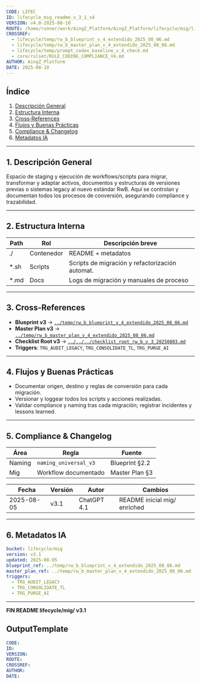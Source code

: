 ```yaml
---
CODE: LIFEC
ID: lifecycle_mig_readme_v_3_1_v4
VERSION: v4.0-2025-08-10
ROUTE: /home/runner/work/AingZ_Platform/AingZ_Platform/lifecycle/mig/lifecycle_mig_readme_v_3_1.md
CROSSREF:
  - lifecycle/temp/rw_b_blueprint_v_4_extendido_2025_08_06.md
  - lifecycle/temp/rw_b_master_plan_v_4_extendido_2025_08_06.md
  - lifecycle/temp/prompt_codex_baseline_v_4_check.md
  - core/rulset/RULE_CODING_COMPLIANCE_V4.md
AUTHOR: AingZ_Platform
DATE: 2025-08-10
---
```

## Índice

1. [Descripción General](#1-descripción-general)
2. [Estructura Interna](#2-estructura-interna)
3. [Cross‑References](#3-cross-references)
4. [Flujos y Buenas Prácticas](#4-flujos-y-buenas-practicas)
5. [Compliance & Changelog](#5-compliance--changelog)
6. [Metadatos IA](#6-metadatos-ia)

---

## 1. Descripción General

Espacio de staging y ejecución de workflows/scripts para migrar, transformar y adaptar activos, documentos y estructuras de versiones previas o sistemas legacy al nuevo estándar RwB. Aquí se controlan y documentan todos los procesos de conversión, asegurando compliance y trazabilidad.

---

## 2. Estructura Interna

| Path  | Rol        | Descripción breve                               |
| ----- | ---------- | ----------------------------------------------- |
| ./    | Contenedor | README + metadatos                              |
| \*.sh | Scripts    | Scripts de migración y refactorización automat. |
| \*.md | Docs       | Logs de migración y manuales de proceso         |

---

## 3. Cross‑References

- **Blueprint v3** → [`../temp/rw_b_blueprint_v_4_extendido_2025_08_06.md`](../temp/rw_b_blueprint_v_4_extendido_2025_08_06.md)
- **Master Plan v3** → [`../temp/rw_b_master_plan_v_4_extendido_2025_08_06.md`](../temp/rw_b_master_plan_v_4_extendido_2025_08_06.md)
- **Checklist Root v3** → [`../../../checklist_root_rw_b_v_3_20250803.md`](../../../checklist_root_rw_b_v_3_20250803.md)
- **Triggers**: `TRG_AUDIT_LEGACY`, `TRG_CONSOLIDATE_TL`, `TRG_PURGE_AI`

---

## 4. Flujos y Buenas Prácticas

- Documentar origen, destino y reglas de conversión para cada migración.
- Versionar y loggear todos los scripts y acciones realizadas.
- Validar compliance y naming tras cada migración; registrar incidentes y lessons learned.

---

## 5. Compliance & Changelog

| Área   | Regla                 | Fuente         |
| ------ | --------------------- | -------------- |
| Naming | `naming_universal_v3` | Blueprint §2.2 |
| Mig    | Workflow documentado  | Master Plan §3 |

| Fecha      | Versión | Autor       | Cambios                      |
| ---------- | ------- | ----------- | ---------------------------- |
| 2025-08-05 | v3.1    | ChatGPT 4.1 | README inicial mig/ enriched |

---

## 6. Metadatos IA

```yaml
bucket: lifecycle/mig
version: v3.1
updated: 2025-08-05
blueprint_ref: ../temp/rw_b_blueprint_v_4_extendido_2025_08_06.md
master_plan_ref: ../temp/rw_b_master_plan_v_4_extendido_2025_08_06.md
triggers:
  - TRG_AUDIT_LEGACY
  - TRG_CONSOLIDATE_TL
  - TRG_PURGE_AI
```

---

**FIN README lifecycle/mig/ v3.1**

## OutputTemplate
```yaml
CODE:
ID:
VERSION:
ROUTE:
CROSSREF:
AUTHOR:
DATE:
```
